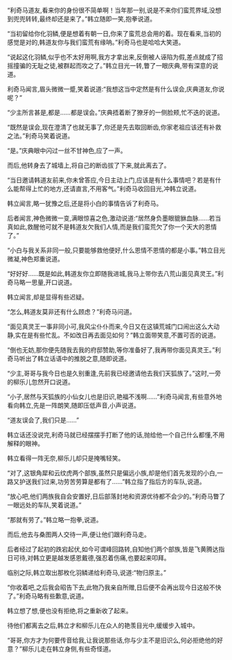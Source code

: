
“利奇马道友,看来你的身份很不简单啊！当年那一别,说是不来你们蛮荒界域,没想到兜兜转转,最终却还是来了。”韩立随即一笑,抱拳说道。

“当初留给你化羽鳞,便是想着有朝一日,你来了蛮荒总会用的着。现在看来,当初的感觉是对的,韩道友你与我们蛮荒有缘呐。”利奇马也是哈哈大笑道。

“说起这化羽鳞,似乎也不太好用啊,我方才拿出来,反倒被人诬陷为假,差点就成了招摇撞骗的无耻之徒,被群起而攻之了。”韩立目光一转,瞥了一眼庆典,带有深意的说道。

利奇马闻言,眉头微微一蹙,笑着说道:“我想这当中定然是有什么误会,庆典道友,你说呢？”

“少主所言甚是,都是……都是误会。”庆典捂着断了獠牙的一侧脸颊,忙不迭的说道。

“既然是误会,现在澄清了也就无事了,你还是先去取回断齿,你家老祖应该还有补救之法。”利奇马笑着说道。

“是。”庆典眼中闪过一丝不甘神色,应了一声。

而后,他转身去了城墙上,将自己的断齿拔了下来,就此离去了。

“当日邀请韩道友前来,你未曾答应,今日主动上门,应该是有什么事情吧？若是有什么能帮得上忙的地方,还请直言,不用客气。”利奇马收回目光,冲韩立说道。

韩立闻言,略一犹豫之后,还是将小白的事情告诉了利奇马。

后者闻言,神色微微一变,满眼惊喜之色,激动说道:“居然身负墨眼貔貅血脉……若当真如此,救醒他可就不是韩道友欠我们人情,而是我们蛮荒欠了你一个天大的恩情了。”

“小白与我关系非同一般,只要能够救他便好,什么恩情不恩情的都是小事。”韩立目光微凝,神色郑重说道。

“好好好……既是如此,韩道友你立即随我进城,我马上带你去八荒山面见真灵王。”利奇马略一思量,开口说道。

韩立闻言,却是显得有些迟疑。

“怎么,韩道友莫非还有什么顾虑？”利奇马问道。

“面见真灵王一事非同小可,我风尘仆仆而来,今日又在这镇荒城门口闹出这么大动静,实在是有些忙乱。不如改日再去面见如何？”韩立面带笑意,不置可否的说道。

“倒也无妨,那你便先随我去我的府邸赞助,等你准备好了,我再带你面见真灵王。”利奇马听出了韩立话语中的推脱之意,随即说道。

“少主,哥哥与我今日也是久别重逢,先前我已经邀请他去我们天狐族了。”这时,一旁的柳乐儿忽然开口说道。

“小子,居然与天狐族的小仙女儿也是旧识,艳福不浅啊……”利奇马闻言,有些意外地看向韩立,先是一阵朗笑,随即压低声音,小声说道。

“道友误会了,我们只是……”

韩立话还没说完,利奇马就已经摆摆手打断了他的话,抛给他一个自己什么都懂,不用解释的眼神。

韩立看得一阵无奈,柳乐儿却只是掩嘴轻笑。

“对了,这银角犀和云纹虎两个部族,虽然只是偏远小族,却是他们首先发现的小白,一路又护送我们过来,功劳苦劳算是都有了……”韩立指了指后方的车队,说道。

“放心吧,他们两族我自会安置好,日后部落封地和资源优待都不会少的。”利奇马瞥了一眼远处的车队,笑着说道。”

“那就有劳了。”韩立略一抱拳,说道。

而后,他去与桑图两人交待一声,便让他们跟利奇马走。

后者经过了起初的跌宕起伏,如今可谓峰回路转,自知他们两个部族,皆是飞黄腾达指日可待,对韩立更是越发感恩戴德,强忍着伤痛,也要起来叩拜。

临别之际,韩立取出那枚化羽鳞递给利奇马,说道:“物归原主。”

“你收着吧,之后我会昭告下去,此物乃我亲自所赠,日后便不会再出现今日这般不快了。”利奇马略有些歉意,说道。

韩立想了想,便也没有拒绝,将之重新收了起来。

待他们都离去之后,韩立才和柳乐儿在众人的艳羡目光中,缓缓步入城中。

“哥哥,你方才为何要传音给我,让我说那些话,你与少主不是旧识么,何必拒绝他的好意？”柳乐儿走在韩立身侧,有些奇怪道。